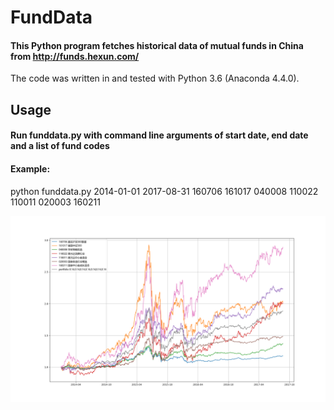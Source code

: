 # FundData
#### This Python program fetches historical data of mutual funds in China from http://funds.hexun.com/
The code was written in and tested with Python 3.6 (Anaconda 4.4.0).

## Usage
#### Run funddata.py with command line arguments of start date, end date and a list of fund codes
#### Example:
python funddata.py 2014-01-01 2017-08-31 160706 161017 040008 110022 110011 020003 160211

![Screenshot](screenshot.png)
